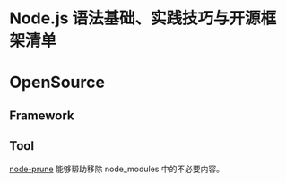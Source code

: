 # Node.js 语法基础、实践技巧与开源框架清单

# OpenSource

## Framework

## Tool

[node-prune](https://github.com/tj/node-prune) 能够帮助移除 node_modules 中的不必要内容。
